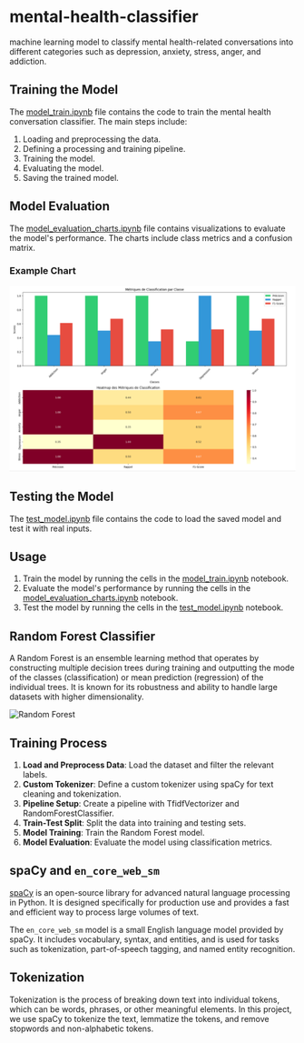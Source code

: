 # mental-health-classifier
machine learning model to classify mental health-related conversations into different categories such as depression, anxiety, stress, anger, and addiction. 
## Training the Model

The [model_train.ipynb](model_train.ipynb) file contains the code to train the mental health conversation classifier. The main steps include:

1. Loading and preprocessing the data.
2. Defining a processing and training pipeline.
3. Training the model.
4. Evaluating the model.
5. Saving the trained model.

## Model Evaluation

The [model_evaluation_charts.ipynb](model_evaluation_charts.ipynb) file contains visualizations to evaluate the model's performance. The charts include class metrics and a confusion matrix.

### Example Chart

![Class Metrics and Confusion Matrix](screen2.png)

## Testing the Model

The [test_model.ipynb](test_model.ipynb) file contains the code to load the saved model and test it with real inputs.

## Usage

1. Train the model by running the cells in the [model_train.ipynb](model_train.ipynb) notebook.
2. Evaluate the model's performance by running the cells in the [model_evaluation_charts.ipynb](model_evaluation_charts.ipynb) notebook.
3. Test the model by running the cells in the [test_model.ipynb](test_model.ipynb) notebook.
## Random Forest Classifier

A Random Forest is an ensemble learning method that operates by constructing multiple decision trees during training and outputting the mode of the classes (classification) or mean prediction (regression) of the individual trees. It is known for its robustness and ability to handle large datasets with higher dimensionality.

![Random Forest](https://upload.wikimedia.org/wikipedia/commons/7/76/Random_forest_diagram_complete.png)

## Training Process

1. **Load and Preprocess Data**: Load the dataset and filter the relevant labels.
2. **Custom Tokenizer**: Define a custom tokenizer using spaCy for text cleaning and tokenization.
3. **Pipeline Setup**: Create a pipeline with TfidfVectorizer and RandomForestClassifier.
4. **Train-Test Split**: Split the data into training and testing sets.
5. **Model Training**: Train the Random Forest model.
6. **Model Evaluation**: Evaluate the model using classification metrics.

## spaCy and `en_core_web_sm`

[spaCy](https://spacy.io/) is an open-source library for advanced natural language processing in Python. It is designed specifically for production use and provides a fast and efficient way to process large volumes of text.

The `en_core_web_sm` model is a small English language model provided by spaCy. It includes vocabulary, syntax, and entities, and is used for tasks such as tokenization, part-of-speech tagging, and named entity recognition.

## Tokenization

Tokenization is the process of breaking down text into individual tokens, which can be words, phrases, or other meaningful elements. In this project, we use spaCy to tokenize the text, lemmatize the tokens, and remove stopwords and non-alphabetic tokens.
